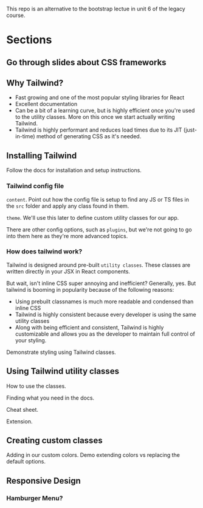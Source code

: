 This repo is an alternative to the bootstrap lectue in unit 6 of the legacy course. 

# Sections

## Go through slides about CSS frameworks

## Why Tailwind?
- Fast growing and one of the most popular styling libraries for React
- Excellent documentation
- Can be a bit of a learning curve, but is highly efficient once you're used to the utility classes. More on this once we start actually writing Tailwind.
- Tailwind is highly performant and reduces load times due to its JIT (just-in-time) method of generating CSS as it's needed.

## Installing Tailwind

Follow the docs for installation and setup instructions. 

### Tailwind config file

`content`. Point out how the config file is setup to find any JS or TS files in the `src` folder and apply any class found in them. 

`theme`. We'll use this later to define custom utility classes for our app. 

There are other config options, such as `plugins`, but we're not going to go into them here as they're more advanced topics. 

### How does tailwind work? 

Tailwind is designed around pre-built `utility classes`. These classes are written directly in your JSX in React components. 

But wait, isn't inline CSS super annoying and inefficient? Generally, yes. But tailwind is booming in popularity because of the following reasons:
- Using prebuilt classnames is much more readable and condensed than inline CSS
- Tailwind is highly consistent because every developer is using the same utility classes
- Along with being efficient and consistent, Tailwind is highly customizable and allows you as the developer to maintain full control of your styling. 

Demonstrate styling using Tailwind classes. 

## Using Tailwind utility classes

How to use the classes. 

Finding what you need in the docs.

Cheat sheet.

Extension. 


## Creating custom classes

Adding in our custom colors. Demo extending colors vs replacing the default options. 

## Responsive Design

### Hamburger Menu? 